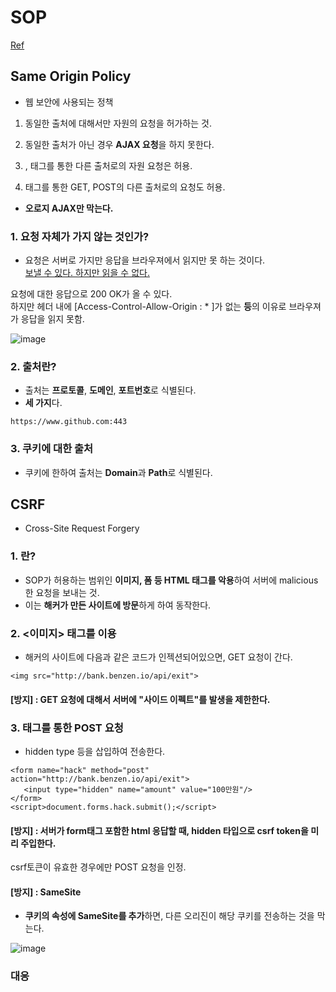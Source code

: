 

# SOP  
[Ref](https://okky.kr/article/406000)  


## Same Origin Policy  
* 웹 보안에 사용되는 정책  
1. 동일한 출처에 대해서만 자원의 요청을 허가하는 것.  

1. 동일한 출처가 아닌 경우 **AJAX 요청**을 하지 못한다.  
2. <img>, <link> 태그를 통한 다른 출처로의 자원 요청은 허용.  
3. <form> 태그를 통한 GET, POST의 다른 출처로의 요청도 허용.  

* **오로지 AJAX만 막는다.**  


### 1. 요청 자체가 가지 않는 것인가?  
* 요청은 서버로 가지만 응답을 브라우져에서 읽지만 못 하는 것이다.  
[보낼 수 있다. 하지만 읽을 수 없다.](https://security.stackexchange.com/questions/145013/when-does-the-same-origin-policy-prevent-a-request-from-being-sent)  

요청에 대한 응답으로 200 OK가 올 수 있다.  
하지만 헤더 내에 [Access-Control-Allow-Origin : * ]가 없는 **등**의 이유로 브라우져가 응답을 읽지 못함.  

![image](https://user-images.githubusercontent.com/62331555/81428457-3d22c700-9197-11ea-9dd7-01e1e6042c17.png)  


### 2. 출처란?  
* 출처는 **프로토콜**, **도메인**, **포트번호**로 식별된다.  
* **세 가지**다.  
```
https://www.github.com:443
```

### 3. 쿠키에 대한 출처  

* 쿠키에 한하여 출처는 **Domain**과 **Path**로 식별된다.  


## CSRF  
* Cross-Site Request Forgery  

### 1. 란?  
* SOP가 허용하는 범위인 **이미지, 폼 등 HTML 태그를 악용**하여 서버에 malicious한 요청을 보내는 것.  
* 이는 **해커가 만든 사이트에 방문**하게 하여 동작한다.  

### 2. <이미지> 태그를 이용  
* 해커의 사이트에 다음과 같은 코드가 인젝션되어있으면, GET 요청이 간다.  
```
<img src="http://bank.benzen.io/api/exit">
```
#### [방지] : GET 요청에 대해서 서버에 "사이드 이펙트"를 발생을 제한한다.  

### 3. <form> 태그를 통한 POST 요청  
* hidden type 등을 삽입하여 전송한다.  
```
<form name="hack" method="post" action="http://bank.benzen.io/api/exit">
   <input type="hidden" name="amount" value="100만원"/>
</form>
<script>document.forms.hack.submit();</script>
```

#### [방지] : 서버가 form태그 포함한 html 응답할 때, hidden 타입으로 **csrf token**을 미리 주입한다.   
csrf토큰이 유효한 경우에만 POST 요청을 인정.  


#### [방지] : SameSite  
* **쿠키의 속성에 SameSite를 추가**하면, 다른 오리진이 해당 쿠키를 전송하는 것을 막는다.  

![image](https://user-images.githubusercontent.com/62331555/80872044-816f1c80-8cea-11ea-84ff-e94471deca3b.png)  














### 대응









